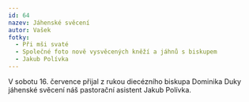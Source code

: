 ```yaml
---
id: 64
nazev: Jáhenské svěcení
autor: Vašek
fotky:
  - Při mši svaté
  - Společné foto nově vysvěcených kněží a jáhnů s biskupem
  - Jakub Polívka
---
```

V sobotu 16. července přijal z rukou diecézního biskupa Dominika Duky jáhenské svěcení náš pastorační asistent Jakub Polívka. <p>
